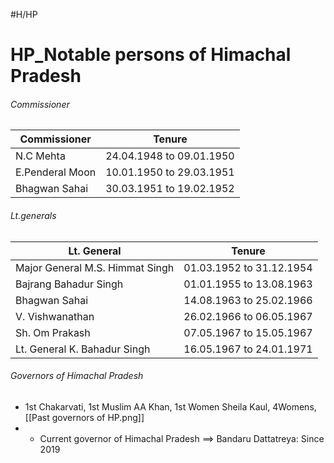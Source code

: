 #H/HP 
# HP_Notable persons of Himachal Pradesh
###### Commissioner
| Commissioner    | Tenure                   |
| --------------- | ------------------------ |
| N.C Mehta       | 24.04.1948 to 09.01.1950 |
| E.Penderal Moon | 10.01.1950 to 29.03.1951 |
| Bhagwan Sahai   | 30.03.1951 to 19.02.1952 |
###### Lt.generals
| Lt. General                     | Tenure                   |
| ------------------------------- | ------------------------ |
| Major General M.S. Himmat Singh | 01.03.1952 to 31.12.1954 |
| Bajrang Bahadur Singh           | 01.01.1955 to 13.08.1963 |
| Bhagwan Sahai                   | 14.08.1963 to 25.02.1966 |
| V. Vishwanathan                 | 26.02.1966 to 06.05.1967 |
| Sh. Om Prakash                  | 07.05.1967 to 15.05.1967 |
| Lt. General K. Bahadur Singh    | 16.05.1967 to 24.01.1971 |
###### Governors of Himachal Pradesh
* 1st Chakarvati, 1st Muslim AA Khan, 1st Women Sheila Kaul, 4Womens, [[Past governors of HP.png]]
* * Current governor of Himachal Pradesh ==> Bandaru Dattatreya: Since 2019